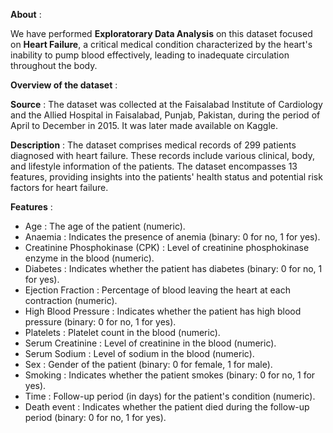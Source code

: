 **About** :

We have performed **Exploratorary Data Analysis** on this dataset focused on **Heart Failure**, a critical medical condition characterized by the heart's inability to pump blood effectively, leading to inadequate circulation throughout the body. 

**Overview of the dataset** :

**Source** : The dataset was collected at the Faisalabad Institute of Cardiology and the Allied Hospital in Faisalabad, Punjab, Pakistan, during the period of April to December in 2015. It was later made available on Kaggle.

**Description** : The dataset comprises medical records of 299 patients diagnosed with heart failure. These records include various clinical, body, and lifestyle information of the patients. The dataset encompasses 13 features, providing insights into the patients' health status and potential risk factors for heart failure.

**Features** :

- Age : The age of the patient (numeric).
- Anaemia : Indicates the presence of anemia (binary: 0 for no, 1 for yes).
- Creatinine Phosphokinase (CPK) : Level of creatinine phosphokinase enzyme in the blood (numeric).
- Diabetes : Indicates whether the patient has diabetes (binary: 0 for no, 1 for yes).
- Ejection Fraction : Percentage of blood leaving the heart at each contraction (numeric).
- High Blood Pressure : Indicates whether the patient has high blood pressure (binary: 0 for no, 1 for yes).
- Platelets : Platelet count in the blood (numeric).
- Serum Creatinine : Level of creatinine in the blood (numeric).
- Serum Sodium : Level of sodium in the blood (numeric).
- Sex : Gender of the patient (binary: 0 for female, 1 for male).
- Smoking : Indicates whether the patient smokes (binary: 0 for no, 1 for yes).
- Time : Follow-up period (in days) for the patient's condition (numeric).
- Death event : Indicates whether the patient died during the follow-up period (binary: 0 for no, 1 for yes).
